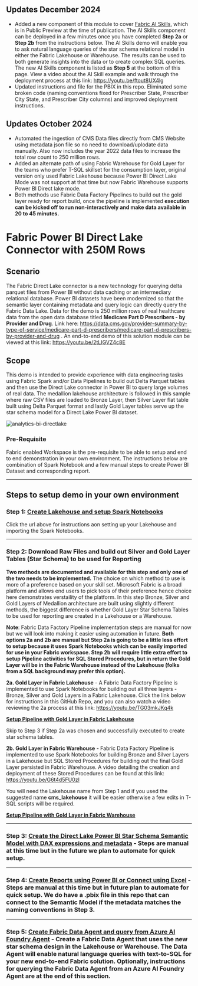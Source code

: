## Updates December 2024
- Added a new component of this module to cover [Fabric AI Skills](https://learn.microsoft.com/en-us/fabric/data-science/concept-ai-skill), which is in Public Preview at the time of publication. The AI Skills component can be deployed in a few minutes once you have completed **Step 2a** or **Step 2b** from the instructions below. The AI Skills demo will enable you to ask natural language queries of the star schema relational model in either the Fabric Lakehouse or Warehouse. The results can be used to both generate insights into the data or to create complex SQL queries. The new AI Skills component is listed as **Step 5** at the bottom of this page. View a video about the AI Skill example and walk through the deployment process at this link: https://youtu.be/ftout8UX4lg 
- Updated instructions and file for the PBIX in this repo. Eliminated some broken code (naming conventions fixed for Prescriber State, Prescriber City State, and Prescriber City columns) and improved deployment instructions.

## Updates October 2024
- Automated the ingestion of CMS Data files directly from CMS Website using metadata json file so no need to download/uplodate data manually. Also now includes the year 2022 data files to increase the total row count to 250 million rows.
- Added an alternate path of using Fabric Warehouse for Gold Layer for the teams who prefer T-SQL skillset for the consumption layer, original version only used Fabric Lakehouse because Power BI Direct Lake Mode was not support at that time but now Fabric Warehouse supports Power BI Direct lake mode.
- Both methods use Fabric Data Factory Pipelines to build out the gold layer ready for report build, once the pipeline is implemented **execution can be kicked off to run non-interactively and make data available in 20 to 45 minutes.**


# Fabric Power BI Direct Lake Connector with 250M Rows

## Scenario
The Fabric Direct Lake connector is a new technology for querying delta parquet files from Power BI without data caching or an intermediary relational database. Power BI datasets have been modernized so that the semantic layer containing metadata and query logic can directly query the Fabric Data Lake. Data for the demo is 250 million rows of real healthcare data from the open data database titled **Medicare Part D Prescribers - by Provider and Drug**. Link here: https://data.cms.gov/provider-summary-by-type-of-service/medicare-part-d-prescribers/medicare-part-d-prescribers-by-provider-and-drug . An end-to-end demo of this solution module can be viewed at this link: https://youtu.be/2tLIGVZ4c8E 

## Scope
This demo is intended to provide experience with data engineering tasks using Fabric Spark and/or Data Pipelines to build out Delta Parquet tables and then use the Direct Lake connector in Power BI to query large volumes of real data. The medallion lakehouse architecture is followed in this sample where raw CSV files are loaded to Bronze Layer, then Silver Layer flat table built using Delta Parquet format and lastly Gold Layer tables serve up the star schema model for a Direct Lake Power BI dataset. 

![analytics-bi-directlake](./Images/Logical_Diagram_Star_new.png)

### Pre-Requisite
Fabric enabled Workspace is the pre-requisite to be able to setup and end to end demonstration in your own environment. The instructions below are combination of Spark Notebook and a few manual steps to create Power BI Dataset and corresponding report.

***

## Steps to setup demo in your own environment

### Step 1: [Create Lakehouse and setup Spark Notebooks](./docs/1-CreateLakehouse-SetupSparkNotebooks.md) 
Click the url above for instructions aon setting up your Lakehouse and importing the Spark Notebooks.

***

### Step 2: Download Raw Files and build out Silver and Gold Layer Tables (Star Schema) to be used for Reporting
**Two methods are documented and available for this step and only one of the two needs to be implemented.** The choice on which method to use is more of a preference based on your skill set. Microsoft Fabric is a broad platform and allows end users to pick tools of their preference hence choice here demonstrates verstaility of the platform. In this step Bronze, Silver and Gold Layers of Medallion architecture are built using slightly different methods, the biggest difference is whether Gold Layer Star Schema Tables to be used for reporting are created in a Lakehouse or a Warehouse. 

**Note**: Fabric Data Factory Pipeline implementation steps are manual for now but we will look into making it easier using automation in future. **Both options 2a and 2b are manual but Step 2a is going to be a little less effort to setup because it uses Spark Notebooks which can be easily imported for use in your Fabric workspace. Step 2b will require little extra effort to setup Pipeline activities for SQL Stored Procedures, but in return the Gold Layer will be in the Fabric Warehouse instead of the Lakehouse (folks from a SQL background may prefer this option).**

**2a. Gold Layer in Fabric Lakehouse** - A Fabric Data Factory Pipeline is implemented to use Spark Notebooks for building out all three layers - Bronze, Silver and Gold Layers in a Fabric Lakehouse. Click the link below for instructions in this GitHub Repo, and you can also watch a video reviewing the 2a process at this link: https://youtu.be/TG03mkJKq4k

**[Setup Pipeline with Gold Layer in Fabric Lakehouse](./docs/2a-SetupPipeline-GoldLayerFabricLakehouse.md)**

Skip to Step 3 if Step 2a was chosen and successfully executed to create star schema tables.

**2b. Gold Layer in Fabric Warehouse** - Fabric Data Factory Pipeline is implemented to use Spark Notebooks for building Bronze and Silver Layers in a Lakehouse but SQL Stored Procedures for building out the final Gold Layer persisted in Fabric Warehouse. A video detailing the creation and deployment of these Stored Procedures can be found at this link: https://youtu.be/G6t4d5FU0zI 

You will need the Lakehouse name from Step 1 and if you used the suggested name **cms_lakehouse** it will be easier otherwise a few edits in T-SQL scripts will be required.

**[Setup Pipeline with Gold Layer in Fabric Warehouse](./docs/2b-SetupPipeline-GoldLayerFabricWarehouse.md)**

***

### Step 3: [Create the Direct Lake Power BI Star Schema Semantic Model with DAX expressions and metadata](./docs/3-CreatePBISemanticModel.md) - Steps are manual at this time but in the future we plan to automate for quick setup.

***

### Step 4: [Create Reports using Power BI or Connect using Excel](./docs/4-CreatePBIReport.md) - Steps are manual at this time but in future plan to automate for quick setup. We do have a .pbix file in this repo that can connect to the Semantic Model if the metadata matches the naming conventions in Step 3.

***

### Step 5: [Create Fabric Data Agent and query from Azure AI Foundry Agent](./docs/5-CreateAISkill.md) - Create a Fabric Data Agent that uses the new star schema design in the Lakehouse or Warehouse. The Data Agent will enable natural language queries with text-to-SQL for your new end-to-end Fabric solution. Optionally, instructions for querying the Fabric Data Agent from an Azure AI Foundry Agent are at the end of this section.

